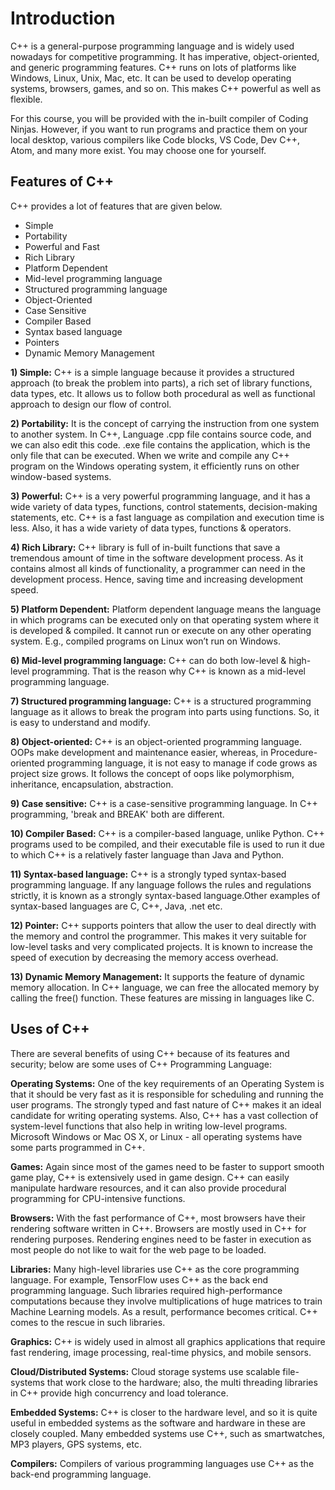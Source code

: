 # Introduction 

C++ is a general-purpose programming language and is widely used nowadays for competitive programming. It has imperative, object-oriented, and generic programming features. C++ runs on lots of platforms like Windows, Linux, Unix, Mac, etc. It can be used to develop operating systems, browsers, games, and so on. This makes C++ powerful as well as flexible.

For this course, you will be provided with the in-built compiler of Coding Ninjas. However, if you want to run programs and practice them on your local desktop, various compilers like Code blocks, VS Code, Dev C++, Atom, and many more exist. You may choose one for yourself. 

## Features of C++

C++ provides a lot of features that are given below.

- Simple
- Portability
- Powerful and Fast
- Rich Library
- Platform Dependent
- Mid-level programming language
- Structured programming language
- Object-Oriented
- Case Sensitive
- Compiler Based
- Syntax based language
- Pointers
- Dynamic Memory Management

**1) Simple:** C++ is a simple language because it provides a structured approach (to break the problem into parts), a rich set of library functions, data types, etc. It allows us to follow both procedural as well as functional approach to design our flow of control.

**2) Portability:** It is the concept of carrying the instruction from one system to another system. In C++, Language .cpp file contains source code, and we can also edit this code. .exe file contains the application, which is the only file that can be executed. When we write and compile any C++ program on the Windows operating system, it efficiently runs on other window-based systems.

**3) Powerful:** C++ is a very powerful programming language, and it has a wide variety of data types, functions, control statements, decision-making statements, etc. C++ is a fast language as compilation and execution time is less. Also, it has a wide variety of data types, functions & operators.

**4) Rich Library:** C++ library is full of in-built functions that save a tremendous amount of time in the software development process. As it contains almost all kinds of functionality, a programmer can need in the development process. Hence, saving time and increasing development speed.

**5) Platform Dependent:** Platform dependent language means the language in which programs can be executed only on that operating system where it is developed & compiled. It cannot run or execute on any other operating system. E.g., compiled programs on Linux won’t run on Windows.

**6) Mid-level programming language:** C++ can do both low-level & high-level programming. That is the reason why C++ is known as a mid-level programming language.

**7) Structured programming language:** C++ is a structured programming language as it allows to break the program into parts using functions. So, it is easy to understand and modify.

**8) Object-oriented:** C++ is an object-oriented programming language. OOPs make development and maintenance easier, whereas, in Procedure-oriented programming language, it is not easy to manage if code grows as project size grows. It follows the concept of oops like polymorphism, inheritance, encapsulation, abstraction.

**9) Case sensitive:** C++ is a case-sensitive programming language. In C++ programming, 'break and BREAK' both are different.

**10) Compiler Based:** C++ is a compiler-based language, unlike Python. C++ programs used to be compiled, and their executable file is used to run it due to which C++ is a relatively faster language than Java and Python.

**11) Syntax-based language:** C++ is a strongly typed syntax-based programming language. If any language follows the rules and regulations strictly, it is known as a strongly syntax-based language.Other examples of syntax-based languages are C, C++, Java, .net etc.

**12) Pointer:** C++ supports pointers that allow the user to deal directly with the memory and control the programmer. This makes it very suitable for low-level tasks and very complicated projects. It is known to increase the speed of execution by decreasing the memory access overhead.

**13) Dynamic Memory Management:** It supports the feature of dynamic memory allocation. In C++ language, we can free the allocated memory by calling the free() function. These features are missing in languages like C.

## Uses of C++
There are several benefits of using C++ because of its features and security; below are some uses of C++ Programming Language:

**Operating Systems:** One of the key requirements of an Operating System is that it should be very fast as it is responsible for scheduling and running the user programs. The strongly typed and fast nature of C++ makes it an ideal candidate for writing operating systems. Also, C++ has a vast collection of system-level functions that also help in writing low-level programs. Microsoft Windows or Mac OS X, or Linux - all operating systems have some parts programmed in C++.

**Games:** Again since most of the games need to be faster to support smooth game play, C++ is extensively used in game design.  C++ can easily manipulate hardware resources, and it can also provide procedural programming for CPU-intensive functions.

**Browsers:** With the fast performance of C++, most browsers have their rendering software written in C++. Browsers are mostly used in C++ for rendering purposes. Rendering engines need to be faster in execution as most people do not like to wait for the web page to be loaded. 

**Libraries:** Many high-level libraries use C++ as the core programming language. For example, TensorFlow uses C++ as the back end programming language. Such libraries required high-performance computations because they involve multiplications of huge matrices to train Machine Learning models. As a result, performance becomes critical. C++ comes to the rescue in such libraries.

**Graphics:** C++ is widely used in almost all graphics applications that require fast rendering, image processing, real-time physics, and mobile sensors.

**Cloud/Distributed Systems:** Cloud storage systems use scalable file-systems that work close to the hardware; also, the multi threading libraries in C++ provide high concurrency and load tolerance. 

**Embedded Systems:** C++ is closer to the hardware level, and so it is quite useful in embedded systems as the software and hardware in these are closely coupled. Many embedded systems use C++, such as smartwatches, MP3 players, GPS systems, etc.

**Compilers:** Compilers of various programming languages use C++ as the back-end programming language.
